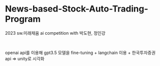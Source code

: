 # News-based-Stock-Auto-Trading-Program
2023 sw.미래채움 ai competition with 박도현, 정인강

<br>

openai api를 이용해 gpt3.5 모델을 fine-tuning + langchain 이용 + 한국투자증권 api => unity로 시각화
